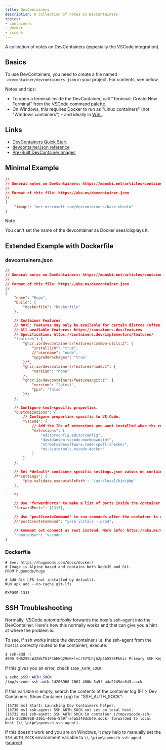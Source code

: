 ```yaml
---
title: DevContainers
description: A collection of notes on DevContainers
topics:
- containers
- docker
- vscode
---
```


A collection of notes on DevContainers (especially the VSCode integration).

## Basics

To use DevContainers, you need to create a file named `.devcontainer/devcontainers.json` in your project. For contents, see below.

Notes and tips:

* To open a terminal inside the DevContainer, call "Terminal: Create New Terminal" from the VSCode command palette.
* On Windows, this requires Docker to run as "Linux containers" (not "Windows containers") - and ideally in [WSL](articles/windows/wsl.md).

## Links

* [DevContainers Quick Start](https://code.visualstudio.com/docs/devcontainers/tutorial)
* [devcontainer.json reference](https://aka.ms/devcontainer.json)
* [Pre-Built DevContainer Images](https://github.com/devcontainers/images/tree/main/src)

## Minimal Example

```json
//
// General notes on DevContainers: https://manski.net/articles/containers/devcontainers
//
// Format of this file: https://aka.ms/devcontainer.json
//
{
    "image": "mcr.microsoft.com/devcontainers/base:ubuntu"
}
```

> [!NOTE]
> You can't set the name of the devcontainer as Docker sees/displays it.

## Extended Example with Dockerfile

### devcontainers.json

```json
//
// General notes on DevContainers: https://manski.net/articles/containers/devcontainers
//
// Format of this file: https://aka.ms/devcontainer.json
//
{
    "name": "Hugo",
    "build": {
        "dockerfile": "Dockerfile"
    },

    // Container Features
    // NOTE: Features may only be available for certain distros (often, only Debian/Ubuntu is supported but not Alpine).
    // All available features: https://containers.dev/features
    // Specification: https://containers.dev/implementors/features/
    "features": {
        "ghcr.io/devcontainers/features/common-utils:2": {
            "installZsh": "true",
            //"username": "node",
            "upgradePackages": "true"
        }/*,
        "ghcr.io/devcontainers/features/node:1": {
            "version": "none"
        },
        "ghcr.io/devcontainers/features/git:1": {
            "version": "latest",
            "ppa": "false"
        }*/
    },

    // Configure tool-specific properties.
    "customizations": {
        // Configure properties specific to VS Code.
        "vscode": {
            // Add the IDs of extensions you want installed when the container is created.
            "extensions": [
                "editorconfig.editorconfig",
                "davidanson.vscode-markdownlint",
                "streetsidesoftware.code-spell-checker",
                "ms-azuretools.vscode-docker"
            ]
        }
    },

    // Set *default* container specific settings.json values on container create.
    /*"settings": {
        "php.validate.executablePath": "/usr/local/bin/php"
    },

    */

    // Use 'forwardPorts' to make a list of ports inside the container available locally.
    "forwardPorts": [1313],

    // Use 'postCreateCommand' to run commands after the container is created.
    //"postCreateCommand": "yarn install --prod",

    // Comment out connect as root instead. More info: https://aka.ms/vscode-remote/containers/non-root.
    "remoteUser": "vscode"
}
```

### Dockerfile

```Dockfile
# See: https://hugomods.com/docs/docker/
# Image is Alpine based and contains both NodeJS and Git.
FROM hugomods/hugo

# Add Git LFS (not installed by default).
RUN apk add --no-cache git-lfs

EXPOSE 1313
```

## SSH Troubleshooting

Normally, VSCode *automatically* forwards the host's ssh-agent into the DevContainer. Here's how this normally works and that can give you a hint at where the problem is.

To see, if ssh works inside the devcontainer (i.e. the ssh-agent from the host is correctly routed to the container), execute:

```sh
$ ssh-add -l
4096 SHA256:WJ2WxTG1F4bHWq29eN+lvc/5VYLhjAZp5b5555PkGis Primary SSH Key (RSA)
```

If this gives you an error, check `$SSH_AUTH_SOCK`:

```sh
$ echo $SSH_AUTH_SOCK
/tmp/vscode-ssh-auth-2d206968-2061-406b-8a9f-a4a2249dc649.sock
```

If this variable is empty, search the contents of the container log (F1 > Dev Containers: Show Container Log) for "SSH_AUTH_SOCK":

```
[16730 ms] Start: Launching Dev Containers helper.
[16730 ms] ssh-agent: SSH_AUTH_SOCK not set on local host.
[16732 ms] ssh-agent: SSH_AUTH_SOCK in container (/tmp/vscode-ssh-auth-2d206968-2061-406b-8a9f-a4a5349dc649.sock) forwarded to local host (\\.\pipe\openssh-ssh-agent).
```

If this doesn't work and you are on Windows, it *may* help to manually set the `SSH_AUTH_SOCK` environment variable to `\\.\pipe\openssh-ssh-agent` ([source](https://github.com/microsoft/vscode-remote-release/issues/11043#issuecomment-3005677524)).
